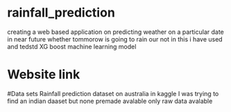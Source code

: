 # rainfall_prediction
creating a web based application on predicting weather on a particular date in near future whether tommorow is going to rain our not 
in this i have used and tedstd XG boost machine learning model
# Website link 

#Data sets
Rainfall prediction dataset on australia in kaggle I was trying to find an indian daaset but none premade avalable only raw data avalable
